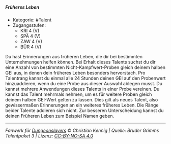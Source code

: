 <!---
Dies ist ein Fanwerk für DUNGEONSLAYERS © von Christian Kennig

Quellen:      [Bruder Grimms Talentpaket 3](https://www.f-space.de/ds4/downloads.html)
              [Talentbeschreibungen](https://www.f-space.de/ds4/tools-talentcards.html)
License:      [CC-BY-NC-SA 4.0](https://creativecommons.org/licenses/by-nc-sa/4.0/deed.de)
Richtlinien:  [Fanwerkrichtlinien](https://www.dungeonslayers.net/fanwerk-richtlinien/)
Autor:        Zauberlehrling
-->

##### Früheres Leben

- Kategorie: #Talent
- Zugangsstufen:
  - KRI 4 (V)
  - SPÄ 4 (V)
  - ZAW 4 (V)
  - BÜR 4 (V)

Du hast Erinnerungen aus früheren Leben, die dir bei bestimmten Unternehmungen helfen können. Bei Erhalt dieses Talents suchst du dir eine Anzahl von bestimmten Nicht-Kampfwert-Proben gleich deinem halben GEI aus, in denen dein früheres Leben besonders hervorstach. Pro Talentrang kannst du einmal alle 24 Stunden deinen GEI auf den Probenwert hinzuaddieren, wenn du eine Probe aus dieser Auswahl ablegen musst. Du kannst mehrere Anwendungen dieses Talents in einer Probe vereinen. Du kannst das Talent mehrmals nehmen, um es für weitere Proben gleich deinem halben GEI-Wert gelten zu lassen. Dies gilt als neues Talent, also gewissermaßen Erinnerungen an ein weiteres früheres Leben. Die Ränge beider Talente addieren sich nicht. Zur besseren Unterscheidung kannst du deinen Früheren Leben zum Beispiel Namen geben.

---

_Fanwerk für [Dungeonslayers](https://www.dungeonslayers.net/) © Christian Kennig | Quelle: Bruder Grimms Talentpaket 3 | Lizenz: [CC-BY-NC-SA 4.0](https://creativecommons.org/licenses/by-nc-sa/4.0/deed.de)_
